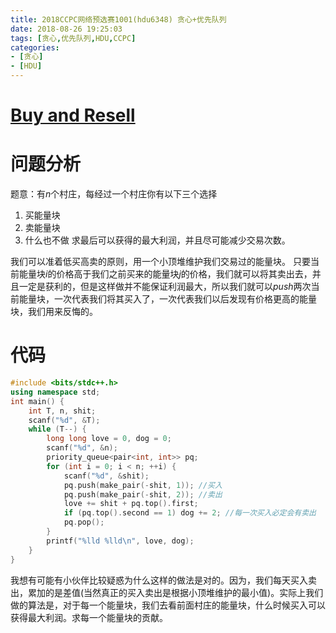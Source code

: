```yaml
---
title: 2018CCPC网络预选赛1001(hdu6348) 贪心+优先队列
date: 2018-08-26 19:25:03
tags: [贪心,优先队列,HDU,CCPC]
categories: 
- [贪心]
- [HDU]
---
```


# [Buy and Resell](http://acm.hdu.edu.cn/showproblem.php?pid=6438)
# 问题分析
题意：有$n$个村庄，每经过一个村庄你有以下三个选择
1. 买能量块
2. 卖能量块
3. 什么也不做
求最后可以获得的最大利润，并且尽可能减少交易次数。
<!--more-->

  我们可以准着低买高卖的原则，用一个小顶堆维护我们交易过的能量块。
  只要当前能量块$i$的价格高于我们之前买来的能量块$j$的价格，我们就可以将其卖出去，并且一定是获利的，但是这样做并不能保证利润最大，所以我们就可以$push$两次当前能量块，一次代表我们将其买入了，一次代表我们以后发现有价格更高的能量块，我们用来反悔的。

# 代码
```c++
#include <bits/stdc++.h>
using namespace std;
int main() {
    int T, n, shit;
    scanf("%d", &T);
    while (T--) {
        long long love = 0, dog = 0;
        scanf("%d", &n);
        priority_queue<pair<int, int>> pq;
        for (int i = 0; i < n; ++i) {
            scanf("%d", &shit);
            pq.push(make_pair(-shit, 1)); //买入
            pq.push(make_pair(-shit, 2)); //卖出
            love += shit + pq.top().first;
            if (pq.top().second == 1) dog += 2; //每一次买入必定会有卖出
            pq.pop();
        }
        printf("%lld %lld\n", love, dog);
    }
}


```
我想有可能有小伙伴比较疑惑为什么这样的做法是对的。因为，我们每天买入卖出，累加的是差值(当然真正的买入卖出是根据小顶堆维护的最小值)。实际上我们做的算法是，对于每一个能量块，我们去看前面村庄的能量块，什么时候买入可以获得最大利润。求每一个能量块的贡献。
